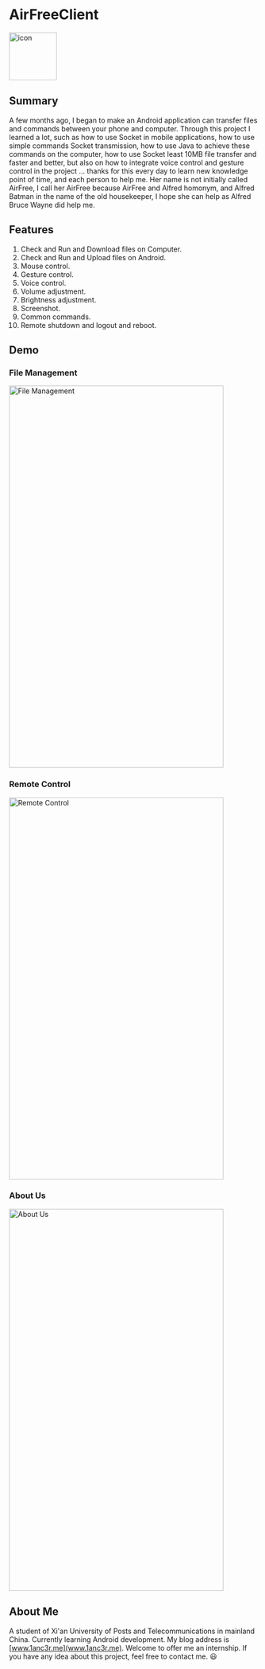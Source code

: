 # AirFreeClient
<img src="http://o7gy5l0ax.bkt.clouddn.com/telegram_144px_1145402_easyicon.net.png" width = "96" height = "96" alt="icon"/>

## Summary
A few months ago, I began to make an Android application can transfer files and commands between your phone and computer. Through this project I learned a lot, such as how to use Socket in mobile applications, how to use simple commands Socket transmission, how to use Java to achieve these commands on the computer, how to use Socket least 10MB file transfer and faster and better, but also on how to integrate voice control and gesture control in the project ... thanks for this every day to learn new knowledge point of time, and each person to help me.
Her name is not initially called AirFree, I call her AirFree because AirFree and Alfred homonym, and Alfred Batman in the name of the old housekeeper, I hope she can help as Alfred Bruce Wayne did help me.

## Features
1. Check and Run and Download files on Computer.
2. Check and Run and Upload files on Android.
3. Mouse control.
4. Gesture control.
5. Voice control.
6. Volume adjustment.
7. Brightness adjustment.
8. Screenshot.
9. Common commands.
10. Remote shutdown and logout and reboot.

## Demo

### File Management
<img src="http://o7gy5l0ax.bkt.clouddn.com/Screenshot_2016-05-20-17-21-51.png" width = "432" height = "768" alt="File Management" />

### Remote Control
<img src="http://o7gy5l0ax.bkt.clouddn.com/Screenshot_2016-05-20-17-21-59.png" width = "432" height = "768" alt="Remote Control"/>

### About Us
<img src="http://o7gy5l0ax.bkt.clouddn.com/Screenshot_2016-05-20-17-22-06.png" width = "432" height = "768" alt="About Us"/>

## About Me
A student of Xi'an University of Posts and Telecommunications in mainland China. Currently learning Android development.
My blog address is [www.1anc3r.me](www.1anc3r.me). Welcome to offer me an internship. If you have any idea about this project, feel free to contact me. :smiley:
